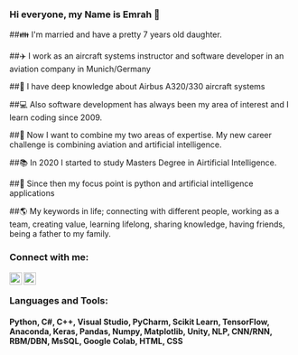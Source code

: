 ### Hi everyone, my Name is Emrah 👋

##👪 I'm married and have a pretty 7 years old daughter. 

##✈️ I work as an aircraft systems instructor and software developer in an aviation company in Munich/Germany

##🔎 I have deep knowledge about Airbus A320/330 aircraft systems 

##💻 Also software development has always been my area of interest and I learn coding since 2009.

##💪 Now I want to combine my two areas of expertise. My new career challenge is combining aviation and artificial intelligence.

##📚 In 2020 I started to study Masters Degree in Airtificial Intelligence.

##🐍 Since then my focus point is python and artificial intelligence applications

##🌎 My keywords in life; connecting with different people, working as a team, creating value, learning lifelong, sharing knowledge, having friends, being a father to my family.



### Connect with me:

[<img align="left" alt="codeSTACKr | Twitter" width="22px" src="https://cdn.jsdelivr.net/npm/simple-icons@v3/icons/twitter.svg" />][twitter]
[<img align="left" alt="codeSTACKr | LinkedIn" width="22px" src="https://cdn.jsdelivr.net/npm/simple-icons@v3/icons/linkedin.svg" />][linkedin]

<br />

### Languages and Tools:
#### Python, C#, C++, Visual Studio, PyCharm, Scikit Learn, TensorFlow, Anaconda, Keras, Pandas, Numpy, Matplotlib, Unity, NLP, CNN/RNN, RBM/DBN, MsSQL, Google Colab, HTML, CSS



<br />

[twitter]: https://twitter.com/emrahyenerr
[linkedin]: https://www.linkedin.com/in/emrah-yener-ai-specialist/

